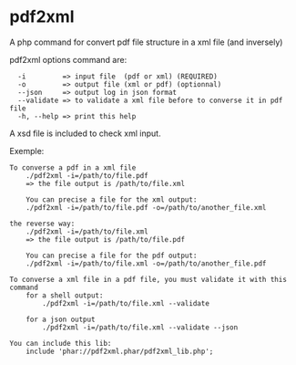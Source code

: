 # pdf2xml
A php command for convert pdf file structure in a xml file (and inversely)

pdf2xml options command are:

      -i         => input file  (pdf or xml) (REQUIRED)
      -o         => output file (xml or pdf) (optionnal)
      --json     => output log in json format
      --validate => to validate a xml file before to converse it in pdf file
      -h, --help => print this help

A xsd file is included to check xml input.

Exemple:

	To converse a pdf in a xml file
		./pdf2xml -i=/path/to/file.pdf
		=> the file output is /path/to/file.xml

		You can precise a file for the xml output:
		./pdf2xml -i=/path/to/file.pdf -o=/path/to/another_file.xml

	the reverse way:
		./pdf2xml -i=/path/to/file.xml
		=> the file output is /path/to/file.pdf

		You can precise a file for the pdf output:
		./pdf2xml -i=/path/to/file.xml -o=/path/to/another_file.pdf

	To converse a xml file in a pdf file, you must validate it with this command
		for a shell output:
			./pdf2xml -i=/path/to/file.xml --validate

		for a json output
			./pdf2xml -i=/path/to/file.xml --validate --json

	You can include this lib:
		include 'phar://pdf2xml.phar/pdf2xml_lib.php';
		